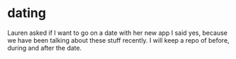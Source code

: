 dating
======

Lauren asked if I want to go on a date with her new app 
I said yes, because we have been talking about these stuff recently. 
I will keep a repo of before, during and after the date.

